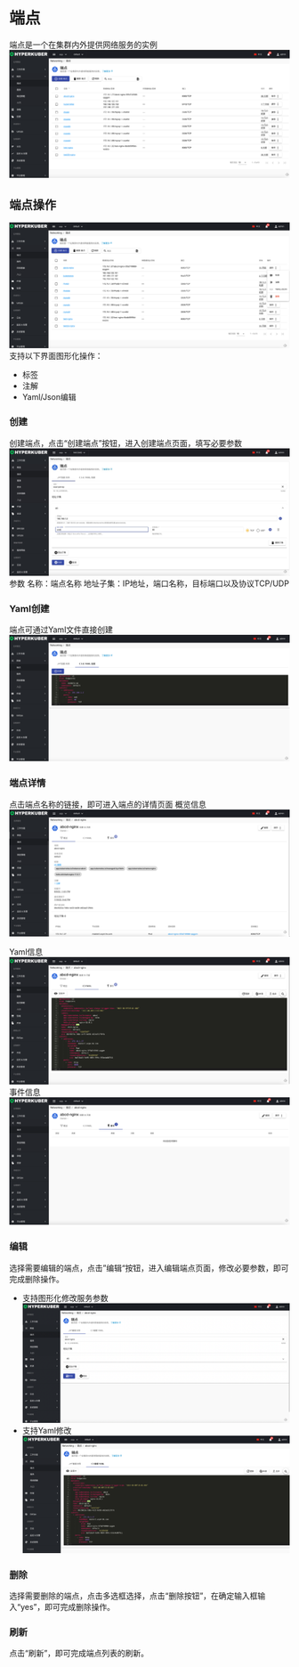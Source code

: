# 端点

端点是一个在集群内外提供网络服务的实例
![Minion](../../../assets/images/network/ep-list.jpg)
## 端点操作

![Minion](../../../assets/images/network/ep-operation.jpg)
支持以下界面图形化操作：

* 标签
* 注解
* Yaml/Json编辑

### 创建
创建端点，点击“创建端点”按钮，进入创建端点页面，填写必要参数
![Minion](../../../assets/images/network/ep-create1.jpg)
参数
名称：端点名称
地址子集：IP地址，端口名称，目标端口以及协议TCP/UDP

### Yaml创建
端点可通过Yaml文件直接创建
![Minion](../../../assets/images/network/ep-create-yaml.jpg)
### 端点详情
点击端点名称的链接，即可进入端点的详情页面
概览信息
![Minion](../../../assets/images/network/ep-info1.jpg)

Yaml信息
![Minion](../../../assets/images/network/ep-info2.jpg)
事件信息
![Minion](../../../assets/images/network/ep-info3.jpg)

### 编辑
选择需要编辑的端点，点击”编辑“按钮，进入编辑端点页面，修改必要参数，即可完成删除操作。
* 支持图形化修改服务参数
![Minion](../../../assets/images/network/ep-edit1.jpg)
* 支持Yaml修改
![Minion](../../../assets/images/network/ep-edit-yaml.jpg)

### 删除
选择需要删除的端点，点击多选框选择，点击“删除按钮”，在确定输入框输入“yes”，即可完成删除操作。
### 刷新
点击“刷新”，即可完成端点列表的刷新。

